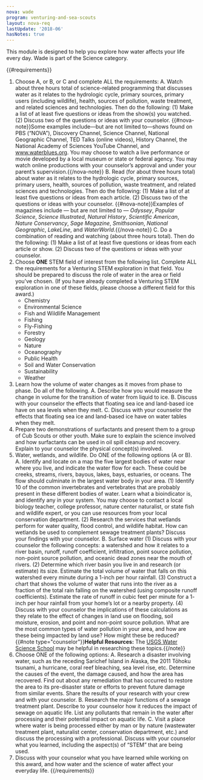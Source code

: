 ```yaml
---
nova: wade
program: venturing-and-sea-scouts
layout: nova-req
lastUpdate: '2018-06'
hasNotes: true
---
```


This module is designed to help you explore how water affects your life every day. Wade is part of the Science category.

{{#requirements}}
1. Choose A, or B, or C and complete ALL the requirements:
A. Watch about three hours total of science-related programming that discusses water as it relates to the hydrologic cycle, primary sources, primary users (including wildlife), health, sources of pollution, waste treatment, and related sciences and technologies. Then do the following:
(1) Make a list of at least five questions or ideas from the show(s) you watched.
(2) Discuss two of the questions or ideas with your counselor.
{{#nova-note}}Some examples include—but are not limited to—shows found on PBS (“NOVA”), Discovery Channel, Science Channel, National Geographic Channel, TED Talks (online videos), History Channel, the National Academy of Sciences YouTube Channel, and www.waterblues.org. You may choose to watch a live performance or movie developed by a local museum or state or federal agency. You may watch online productions with your counselor’s approval and under your parent’s supervision.{{/nova-note}}
B. Read (for about three hours total) about water as it relates to the hydrologic cycle, primary sources, primary users, health, sources of pollution, waste treatment, and related sciences and technologies. Then do the following:
(1) Make a list of at least five questions or ideas from each article.
(2) Discuss two of the questions or ideas with your counselor.
{{#nova-note}}Examples of magazines include — but are not limited to — *Odyssey*, *Popular Science*, *Science Illustrated*, *Natural History*, *Scientific American*, *Nature Conservancy*, *Sage Magazine*, *Smithsonian*, *National Geographic*, *LakeLine*, and *WaterWorld*.{{/nova-note}}
C. Do a combination of reading and watching (about three hours total). Then do the following:
(1) Make a list of at least five questions or ideas from each article or show.
(2) Discuss two of the questions or ideas with your counselor.
2. Choose **ONE** STEM field of interest from the following list. Complete ALL the requirements for a Venturing STEM exploration in that field. You should be prepared to discuss the role of water in the area or field you've chosen. (If you have already completed a Venturing STEM exploration in one of these fields, please choose a different field for this award.)
    * Chemistry
    * Environmental Science
    * Fish and Wildlife Management
    * Fishing
    * Fly-Fishing
    * Forestry
    * Geology
    * Nature
    * Oceanography
    * Public Health
    * Soil and Water Conservation
    * Sustainability
    * Weather
3. Learn how the volume of water changes as it moves from phase to phase. Do all of the following.
A. Describe how you would measure the change in volume for the transition of water from liquid to ice.
B. Discuss with your counselor the effects that floating sea ice and land-based ice have on sea levels when they melt.
C. Discuss with your counselor the effects that floating sea ice and land-based ice have on water tables when they melt.
4. Prepare two demonstrations of surfactants and present them to a group of Cub Scouts or other youth. Make sure to explain the science involved and how surfactants can be used in oil spill cleanup and recovery. Explain to your counselor the physical concept(s) involved.
5. Water, wetlands, and wildlife. Do ONE of the following options (A or B).
A. Identify and locate on a map the five largest bodies of water near where you live, and indicate the water flow for each. These could be creeks, streams, rivers, bayous, lakes, bays, estuaries, or oceans. The flow should culminate in the largest water body in your area.
(1) Identify 10 of the common invertebrates and vertebrates that are probably present in these different bodies of water. Learn what a bioindicator is, and identify any in your system. You may choose to contact a local biology teacher, college professor, nature center naturalist, or state fish and wildlife expert, or you can use resources from your local conservation department.
(2) Research the services that wetlands perform for water quality, flood control, and wildlife habitat. How can wetlands be used to complement sewage treatment plants? Discuss your findings with your counselor.
B. Surface water
(1) Discuss with your counselor the following concepts: a watershed and how it relates to a river basin, runoff, runoff coefficient, infiltration, point source pollution, non-point source pollution, and oceanic dead zones near the mouth of rivers.
(2) Determine which river basin you live in and research (or estimate) its size.  Estimate the total volume of water that falls on this watershed every minute during a 1-inch per hour rainfall.
(3) Construct a chart that shows the volume of water that runs into the river as a fraction of the total rain falling on the watershed (using composite runoff coefficients). Estimate the rate of runoff in cubic feet per minute for a 1- inch per hour rainfall from your home’s lot or a nearby property.
(4) Discuss with your counselor the implications of these calculations as they relate to the effect of changes in land use on flooding, soil moisture, erosion, and point and non-point source pollution. What are the most common types of water pollution in your area, and how are these being impacted by land use? How might these be reduced?
{{#note type="counselor"}}**Helpful Resources:** The [USGS Water Science School](https://water.usgs.gov/edu/) may be helpful in researching these topics.{{/note}}
6. Choose ONE of the following options:
A. Research a disaster involving water, such as the receding Sarichef Island in Alaska, the 2011 Tōhoku tsunami, a hurricane, coral reef bleaching, sea level rise, etc. Determine the causes of the event, the damage caused, and how the area has recovered. Find out about any remediation that has occurred to restore the area to its pre-disaster state or efforts to prevent future damage from similar events. Share the results of your research with your crew and with your counselor.
B. Research the major functions of a sewage treatment plant. Describe to your counselor how it reduces the impact of sewage on aquatic life. List any pollutants that remain in the water after processing and their potential impact on aquatic life.
C. Visit a place where water is being processed either by man or by nature (wastewater treatment plant, naturalist center, conservation department, etc.) and discuss the processing with a professional. Discuss with your counselor what you learned, including the aspect(s) of “STEM” that are being used.
7. Discuss with your counselor what you have learned while working on this award, and how water and the science of water affect your everyday life.
{{/requirements}}
